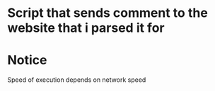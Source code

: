 # Script that sends comment to the website that i parsed it for

# Notice
Speed of execution depends on network speed
